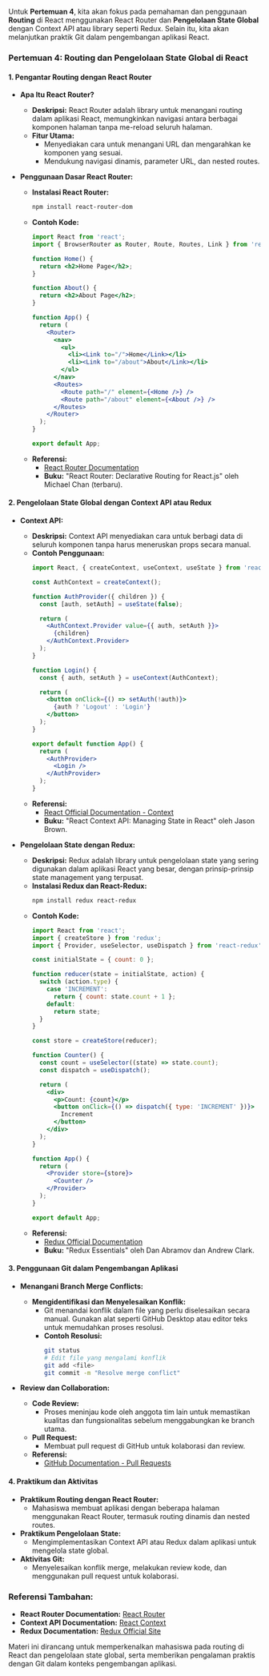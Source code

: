 Untuk **Pertemuan 4**, kita akan fokus pada pemahaman dan penggunaan **Routing** di React menggunakan React Router dan **Pengelolaan State Global** dengan Context API atau library seperti Redux. Selain itu, kita akan melanjutkan praktik Git dalam pengembangan aplikasi React.

### **Pertemuan 4: Routing dan Pengelolaan State Global di React**

#### 1. **Pengantar Routing dengan React Router**
   - **Apa Itu React Router?**
     - **Deskripsi:** React Router adalah library untuk menangani routing dalam aplikasi React, memungkinkan navigasi antara berbagai komponen halaman tanpa me-reload seluruh halaman.
     - **Fitur Utama:**
       - Menyediakan cara untuk menangani URL dan mengarahkan ke komponen yang sesuai.
       - Mendukung navigasi dinamis, parameter URL, dan nested routes.

   - **Penggunaan Dasar React Router:**
     - **Instalasi React Router:**
       ```bash
       npm install react-router-dom
       ```
     - **Contoh Kode:**
       ```jsx
       import React from 'react';
       import { BrowserRouter as Router, Route, Routes, Link } from 'react-router-dom';

       function Home() {
         return <h2>Home Page</h2>;
       }

       function About() {
         return <h2>About Page</h2>;
       }

       function App() {
         return (
           <Router>
             <nav>
               <ul>
                 <li><Link to="/">Home</Link></li>
                 <li><Link to="/about">About</Link></li>
               </ul>
             </nav>
             <Routes>
               <Route path="/" element={<Home />} />
               <Route path="/about" element={<About />} />
             </Routes>
           </Router>
         );
       }

       export default App;
       ```
     - **Referensi:**
       - [React Router Documentation](https://reactrouter.com/docs/en/v6)
       - **Buku:** "React Router: Declarative Routing for React.js" oleh Michael Chan (terbaru).

#### 2. **Pengelolaan State Global dengan Context API atau Redux**
   - **Context API:**
     - **Deskripsi:** Context API menyediakan cara untuk berbagi data di seluruh komponen tanpa harus meneruskan props secara manual.
     - **Contoh Penggunaan:**
       ```jsx
       import React, { createContext, useContext, useState } from 'react';

       const AuthContext = createContext();

       function AuthProvider({ children }) {
         const [auth, setAuth] = useState(false);

         return (
           <AuthContext.Provider value={{ auth, setAuth }}>
             {children}
           </AuthContext.Provider>
         );
       }

       function Login() {
         const { auth, setAuth } = useContext(AuthContext);

         return (
           <button onClick={() => setAuth(!auth)}>
             {auth ? 'Logout' : 'Login'}
           </button>
         );
       }

       export default function App() {
         return (
           <AuthProvider>
             <Login />
           </AuthProvider>
         );
       }
       ```
     - **Referensi:**
       - [React Official Documentation - Context](https://react.dev/learn/context)
       - **Buku:** "React Context API: Managing State in React" oleh Jason Brown.

   - **Pengelolaan State dengan Redux:**
     - **Deskripsi:** Redux adalah library untuk pengelolaan state yang sering digunakan dalam aplikasi React yang besar, dengan prinsip-prinsip state management yang terpusat.
     - **Instalasi Redux dan React-Redux:**
       ```bash
       npm install redux react-redux
       ```
     - **Contoh Kode:**
       ```jsx
       import React from 'react';
       import { createStore } from 'redux';
       import { Provider, useSelector, useDispatch } from 'react-redux';

       const initialState = { count: 0 };

       function reducer(state = initialState, action) {
         switch (action.type) {
           case 'INCREMENT':
             return { count: state.count + 1 };
           default:
             return state;
         }
       }

       const store = createStore(reducer);

       function Counter() {
         const count = useSelector((state) => state.count);
         const dispatch = useDispatch();

         return (
           <div>
             <p>Count: {count}</p>
             <button onClick={() => dispatch({ type: 'INCREMENT' })}>
               Increment
             </button>
           </div>
         );
       }

       function App() {
         return (
           <Provider store={store}>
             <Counter />
           </Provider>
         );
       }

       export default App;
       ```
     - **Referensi:**
       - [Redux Official Documentation](https://redux.js.org/)
       - **Buku:** "Redux Essentials" oleh Dan Abramov dan Andrew Clark.

#### 3. **Penggunaan Git dalam Pengembangan Aplikasi**
   - **Menangani Branch Merge Conflicts:**
     - **Mengidentifikasi dan Menyelesaikan Konflik:**
       - Git menandai konflik dalam file yang perlu diselesaikan secara manual. Gunakan alat seperti GitHub Desktop atau editor teks untuk memudahkan proses resolusi.
       - **Contoh Resolusi:**
         ```bash
         git status
         # Edit file yang mengalami konflik
         git add <file>
         git commit -m "Resolve merge conflict"
         ```

   - **Review dan Collaboration:**
     - **Code Review:**
       - Proses meninjau kode oleh anggota tim lain untuk memastikan kualitas dan fungsionalitas sebelum menggabungkan ke branch utama.
     - **Pull Request:**
       - Membuat pull request di GitHub untuk kolaborasi dan review.
     - **Referensi:**
       - [GitHub Documentation - Pull Requests](https://docs.github.com/en/pull-requests)

#### 4. **Praktikum dan Aktivitas**
   - **Praktikum Routing dengan React Router:**
     - Mahasiswa membuat aplikasi dengan beberapa halaman menggunakan React Router, termasuk routing dinamis dan nested routes.
   - **Praktikum Pengelolaan State:**
     - Mengimplementasikan Context API atau Redux dalam aplikasi untuk mengelola state global.
   - **Aktivitas Git:**
     - Menyelesaikan konflik merge, melakukan review kode, dan menggunakan pull request untuk kolaborasi.

### **Referensi Tambahan:**
- **React Router Documentation:** [React Router](https://reactrouter.com/docs/en/v6)
- **Context API Documentation:** [React Context](https://react.dev/learn/context)
- **Redux Documentation:** [Redux Official Site](https://redux.js.org/)

Materi ini dirancang untuk memperkenalkan mahasiswa pada routing di React dan pengelolaan state global, serta memberikan pengalaman praktis dengan Git dalam konteks pengembangan aplikasi.